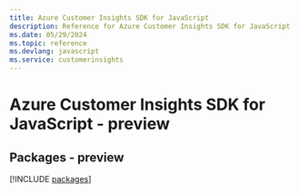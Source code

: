 ```yaml
---
title: Azure Customer Insights SDK for JavaScript
description: Reference for Azure Customer Insights SDK for JavaScript
ms.date: 05/29/2024
ms.topic: reference
ms.devlang: javascript
ms.service: customerinsights
---
```

# Azure Customer Insights SDK for JavaScript - preview
## Packages - preview
[!INCLUDE [packages](customer-insights-index.md)]